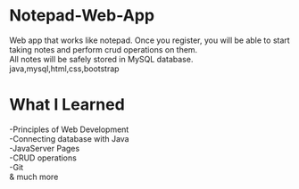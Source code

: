# Notepad-Web-App

Web app that works like notepad.
Once you register, you will be able to start taking notes and perform crud operations on them.
<br>
All notes will be safely stored in MySQL database.
java,mysql,html,css,bootstrap

# What I Learned 
-Principles of Web Development <br>
-Connecting database with Java <br>
-JavaServer Pages <br>
-CRUD operations <br>
-Git <br>
& much more
